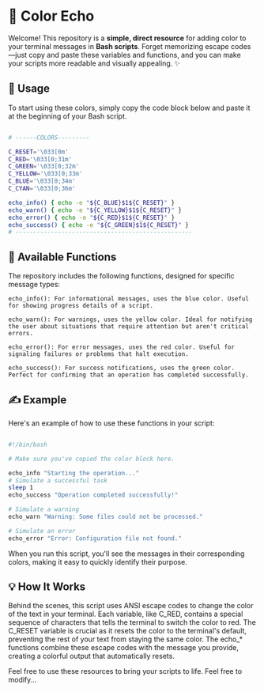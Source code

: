 # 🌈  Color Echo

Welcome! This repository is a **simple, direct resource** for adding color to your terminal messages in **Bash scripts**. Forget memorizing escape codes—just copy and paste these variables and functions, and you can make your scripts more readable and visually appealing. ✨

## 🎨 Usage

To start using these colors, simply copy the code block below and paste it at the beginning of your Bash script.
```Bash

# ------COLORS---------

C_RESET='\033[0m'
C_RED='\033[0;31m'
C_GREEN='\033[0;32m'
C_YELLOW='\033[0;33m'
C_BLUE='\033[0;34m'
C_CYAN='\033[0;36m'

echo_info() { echo -e "${C_BLUE}$1${C_RESET}" }
echo_warn() { echo -e "${C_YELLOW}$1${C_RESET}" }
echo_error() { echo -e "${C_RED}$1${C_RESET}" }
echo_success() { echo -e "${C_GREEN}$1${C_RESET}" }
# --------------------------------------------------
```

## 📜 Available Functions

The repository includes the following functions, designed for specific message types:

    echo_info(): For informational messages, uses the blue color. Useful for showing progress details of a script.

    echo_warn(): For warnings, uses the yellow color. Ideal for notifying the user about situations that require attention but aren't critical errors.

    echo_error(): For error messages, uses the red color. Useful for signaling failures or problems that halt execution.

    echo_success(): For success notifications, uses the green color. Perfect for confirming that an operation has completed successfully.

## ✍️ Example

Here's an example of how to use these functions in your script:
```Bash

#!/bin/bash

# Make sure you've copied the color block here.

echo_info "Starting the operation..."
# Simulate a successful task
sleep 1
echo_success "Operation completed successfully!"

# Simulate a warning
echo_warn "Warning: Some files could not be processed."

# Simulate an error
echo_error "Error: Configuration file not found."
```

When you run this script, you'll see the messages in their corresponding colors, making it easy to quickly identify their purpose.

## 💡 How It Works

Behind the scenes, this script uses ANSI escape codes to change the color of the text in your terminal. Each variable, like C_RED, contains a special sequence of characters that tells the terminal to switch the color to red. The C_RESET variable is crucial as it resets the color to the terminal's default, preventing the rest of your text from staying the same color. The echo_* functions combine these escape codes with the message you provide, creating a colorful output that automatically resets.

Feel free to use these resources to bring your scripts to life. Feel free to modify...
